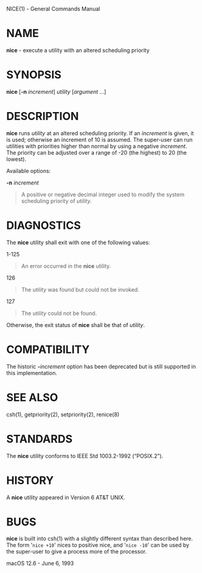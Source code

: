 NICE(1) - General Commands Manual

# NAME

**nice** - execute a utility with an altered scheduling priority

# SYNOPSIS

**nice**
\[**-n**&nbsp;*increment*]
*utility*
\[*argument&nbsp;...*]

# DESCRIPTION

**nice**
runs
*utility*
at an altered scheduling priority.
If an
*increment*
is given, it is used; otherwise
an increment of 10 is assumed.
The super-user can run utilities with priorities higher than normal by using
a negative
*increment*.
The priority can be adjusted over a
range of -20 (the highest) to 20 (the lowest).

Available options:

**-n** *increment*

> A positive or negative decimal integer used to modify the system scheduling
> priority of
> *utility.*

# DIAGNOSTICS

The
**nice**
utility shall exit with one of the following values:

1-125

> An error occurred in the
> **nice**
> utility.

126

> The
> *utility*
> was found but could not be invoked.

127

> The
> *utility*
> could not be found.

Otherwise, the exit status of
**nice**
shall be that of
*utility*.

# COMPATIBILITY

The historic
**-**&zwnj;*increment*
option has been deprecated but is still supported in this implementation.

# SEE ALSO

csh(1),
getpriority(2),
setpriority(2),
renice(8)

# STANDARDS

The
**nice**
utility conforms to
IEEE Std 1003.2-1992 (&#8220;POSIX.2&#8221;).

# HISTORY

A
**nice**
utility appeared in
Version&#160;6 AT&T UNIX.

# BUGS

**nice**
is built into
csh(1)
with a slightly different syntax than described here.  The form
'`nice +10`'
nices to positive nice, and
'`nice -10`'
can be used
by the super-user to give a process more of the processor.

macOS 12.6 - June 6, 1993
